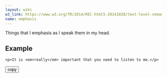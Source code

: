 ```yaml
---
layout: wiki
w3_link: https://www.w3.org/TR/2014/REC-html5-20141028/text-level-semantics.html#the-em-element
name: emphasis
---
```

Things that I emphasis as I speak them in my head.
## Example
<div class="codeblock"><pre><code class="language-html">&lt;p&gt;It is &lt;em&gt;really&lt;/em&gt; important that you need to listen to me.&lt;/p&gt;</code></pre><button>copy</button></div>